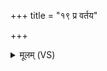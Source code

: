 +++
title = "१९ प्र वर्तय"

+++
<details><summary>मूलम् (VS)</summary>

प्र व॑र्तय दि॒वोऽश्मा॑नमिन्द्र॒ सोम॑शितं मघव॒न्त्सं शि॑शाधि। प्रा॒क्तो अ॑पा॒क्तो अ॑ध॒रादु॑द॒क्तो॒३॒॑भि ज॑हि र॒क्षसः॒ पर्व॑तेन ॥
</details>